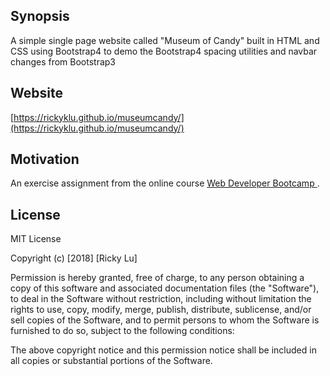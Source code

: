 ## Synopsis

A simple single page website called "Museum of Candy" built in HTML and CSS using Bootstrap4 to demo the Bootstrap4 spacing utilities and navbar changes from Bootstrap3

## Website

[https://rickyklu.github.io/museumcandy/](https://rickyklu.github.io/museumcandy/)

## Motivation

An exercise assignment from the online course [Web Developer Bootcamp
](https://www.udemy.com/the-web-developer-bootcamp/) .

## License
MIT License

Copyright (c) [2018] [Ricky Lu]

Permission is hereby granted, free of charge, to any person obtaining a copy
of this software and associated documentation files (the "Software"), to deal
in the Software without restriction, including without limitation the rights
to use, copy, modify, merge, publish, distribute, sublicense, and/or sell
copies of the Software, and to permit persons to whom the Software is
furnished to do so, subject to the following conditions:

The above copyright notice and this permission notice shall be included in all
copies or substantial portions of the Software.
